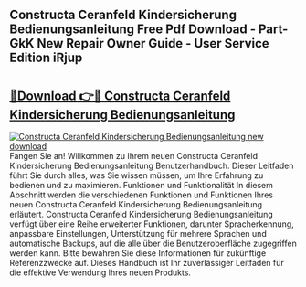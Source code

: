 ## Constructa Ceranfeld Kindersicherung Bedienungsanleitung Free Pdf Download - Part-GkK New Repair Owner Guide - User Service Edition iRjup

# <h2><a href="http://df2czi.blite.top/?on=Constructa+Ceranfeld+Kindersicherung+Bedienungsanleitung">🔗Download 👉🔴 Constructa Ceranfeld Kindersicherung Bedienungsanleitung</a></h2>

[![Constructa Ceranfeld Kindersicherung Bedienungsanleitung new download](https://i.imgur.com/lujVjoI.png)](http://df2czi.blite.top/?on=Constructa+Ceranfeld+Kindersicherung+Bedienungsanleitung)
Fangen Sie an! Willkommen zu Ihrem neuen Constructa Ceranfeld Kindersicherung Bedienungsanleitung Benutzerhandbuch. Dieser Leitfaden führt Sie durch alles, was Sie wissen müssen, um Ihre Erfahrung zu bedienen und zu maximieren. Funktionen und Funktionalität In diesem Abschnitt werden die verschiedenen Funktionen und Funktionen Ihres neuen Constructa Ceranfeld Kindersicherung Bedienungsanleitung erläutert. Constructa Ceranfeld Kindersicherung Bedienungsanleitung verfügt über eine Reihe erweiterter Funktionen, darunter Spracherkennung, anpassbare Einstellungen, Unterstützung für mehrere Sprachen und automatische Backups, auf die alle über die Benutzeroberfläche zugegriffen werden kann. Bitte bewahren Sie diese Informationen für zukünftige Referenzzwecke auf. Dieses Handbuch ist Ihr zuverlässiger Leitfaden für die effektive Verwendung Ihres neuen Produkts.
